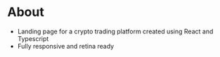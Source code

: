 # About

- Landing page for a crypto trading platform created using React and Typescript
- Fully responsive and retina ready

